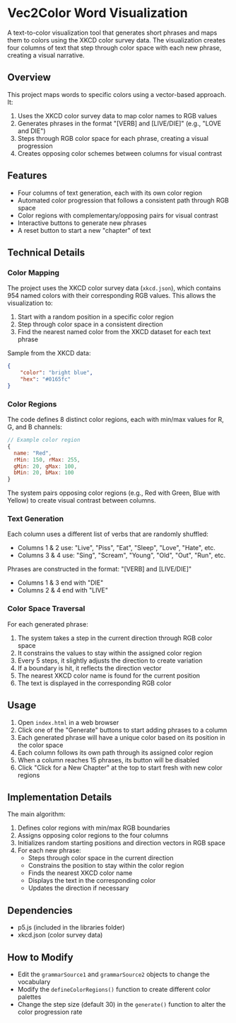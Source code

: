 # Vec2Color Word Visualization

A text-to-color visualization tool that generates short phrases and maps them to colors using the XKCD color survey data. The visualization creates four columns of text that step through color space with each new phrase, creating a visual narrative.

## Overview

This project maps words to specific colors using a vector-based approach. It:
1. Uses the XKCD color survey data to map color names to RGB values
2. Generates phrases in the format "[VERB] and [LIVE/DIE]" (e.g., "LOVE and DIE")
3. Steps through RGB color space for each phrase, creating a visual progression
4. Creates opposing color schemes between columns for visual contrast

## Features

- Four columns of text generation, each with its own color region
- Automated color progression that follows a consistent path through RGB space
- Color regions with complementary/opposing pairs for visual contrast
- Interactive buttons to generate new phrases
- A reset button to start a new "chapter" of text

## Technical Details

### Color Mapping

The project uses the XKCD color survey data (`xkcd.json`), which contains 954 named colors with their corresponding RGB values. This allows the visualization to:

1. Start with a random position in a specific color region
2. Step through color space in a consistent direction
3. Find the nearest named color from the XKCD dataset for each text phrase

Sample from the XKCD data:
```json
{
    "color": "bright blue",
    "hex": "#0165fc"
}
```

### Color Regions

The code defines 8 distinct color regions, each with min/max values for R, G, and B channels:

```javascript
// Example color region
{
  name: "Red",
  rMin: 150, rMax: 255,
  gMin: 20, gMax: 100,
  bMin: 20, bMax: 100
}
```

The system pairs opposing color regions (e.g., Red with Green, Blue with Yellow) to create visual contrast between columns.

### Text Generation

Each column uses a different list of verbs that are randomly shuffled:

- Columns 1 & 2 use: "Live", "Piss", "Eat", "Sleep", "Love", "Hate", etc.
- Columns 3 & 4 use: "Sing", "Scream", "Young", "Old", "Out", "Run", etc.

Phrases are constructed in the format: "[VERB] and [LIVE/DIE]"
- Columns 1 & 3 end with "DIE"
- Columns 2 & 4 end with "LIVE"

### Color Space Traversal

For each generated phrase:

1. The system takes a step in the current direction through RGB color space
2. It constrains the values to stay within the assigned color region
3. Every 5 steps, it slightly adjusts the direction to create variation
4. If a boundary is hit, it reflects the direction vector
5. The nearest XKCD color name is found for the current position
6. The text is displayed in the corresponding RGB color

## Usage

1. Open `index.html` in a web browser
2. Click one of the "Generate" buttons to start adding phrases to a column
3. Each generated phrase will have a unique color based on its position in the color space
4. Each column follows its own path through its assigned color region
5. When a column reaches 15 phrases, its button will be disabled
6. Click "Click for a New Chapter" at the top to start fresh with new color regions

## Implementation Details

The main algorithm:
1. Defines color regions with min/max RGB boundaries
2. Assigns opposing color regions to the four columns
3. Initializes random starting positions and direction vectors in RGB space
4. For each new phrase:
   - Steps through color space in the current direction
   - Constrains the position to stay within the color region
   - Finds the nearest XKCD color name
   - Displays the text in the corresponding color
   - Updates the direction if necessary

## Dependencies

- p5.js (included in the libraries folder)
- xkcd.json (color survey data)

## How to Modify

- Edit the `grammarSource1` and `grammarSource2` objects to change the vocabulary
- Modify the `defineColorRegions()` function to create different color palettes
- Change the step size (default 30) in the `generate()` function to alter the color progression rate

